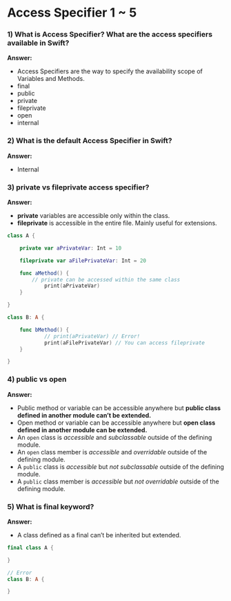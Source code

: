 # Access Specifier 1 ~ 5

### 1) What is Access Specifier? What are the access specifiers available in Swift?

**Answer:**

- Access Specifiers are the way to specify the availability scope of Variables and Methods.
- final
- public
- private
- fileprivate
- open
- internal

### 2) What is the default Access Specifier in Swift?

**Answer:**

- Internal

### 3) private vs fileprivate access specifier?

**Answer:**

- **private** variables are accessible only within the class.
- **fileprivate** is accessible in the entire file. Mainly useful for extensions.

```swift
class A {

	private var aPrivateVar: Int = 10

	fileprivate var aFilePrivateVar: Int = 20

	func aMethod() {
	    // private can be accessed within the same class
			print(aPrivateVar)
	}

}

class B: A {

	func bMethod() {
			// print(aPrivateVar) // Error!
			print(aFilePrivateVar) // You can access fileprivate
	}

}
```

### 4) public vs open

**Answer:**

- Public method or variable can be accessible anywhere but **public class defined in another module can’t be extended.**
- Open method or variable can be accessible anywhere but **open class defined in another module can be extended.**
- An `open` class is *accessible* and *subclassable* outside of the defining module.
- An `open` class member is *accessible* and *overridable* outside of the defining module.
- A `public` class is *accessible* but *not subclassable* outside of the defining module.
- A `public` class member is *accessible* but *not overridable* outside of the defining module.

### 5) What is final keyword?

**Answer:**

- A class defined as a final can’t be inherited but extended.

```swift
final class A {

}

// Error
class B: A {

}
```

